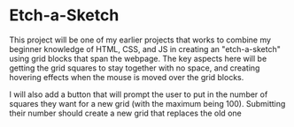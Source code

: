 # Etch-a-Sketch

This project will be one of my earlier projects that works to combine my beginner knowledge of HTML, CSS, and JS
in creating an "etch-a-sketch" using grid blocks that span the webpage. The key aspects here will be getting the grid squares to stay together with no space, and creating hovering effects when the mouse is moved over the grid blocks.

I will also add a button that will prompt the user to put in the number of squares they want for a new grid (with
the maximum being 100). Submitting their number should create a new grid that replaces the old one 